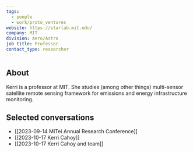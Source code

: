 ```yaml
---
tags:
  - people
  - work/proto_ventures
website: https://starlab.mit.edu/
company: MIT
division: Aero/Astro
job title: Professor
contact_type: researcher
---
```

## About
Kerri is a professor at MIT. She studies (among other things) multi-sensor satellite remote sensing framework for emissions and energy infrastructure monitoring.

## Selected conversations
- [[2023-09-14 MITei Annual Research Conference]]
- [[2023-10-17 Kerri Cahoy]]
- [[2023-10-17 Kerri Cahoy and team]]